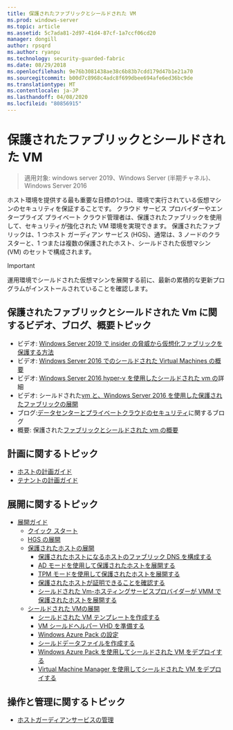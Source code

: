```yaml
---
title: 保護されたファブリックとシールドされた VM
ms.prod: windows-server
ms.topic: article
ms.assetid: 5c7ada81-2d97-41d4-87cf-1a7ccf06cd20
manager: dongill
author: rpsqrd
ms.author: ryanpu
ms.technology: security-guarded-fabric
ms.date: 08/29/2018
ms.openlocfilehash: 9e76b3081438ae38c6b83b7cdd179d47b1e21a70
ms.sourcegitcommit: b00d7c8968c4adc8f699dbee694afe6ed36bc9de
ms.translationtype: MT
ms.contentlocale: ja-JP
ms.lasthandoff: 04/08/2020
ms.locfileid: "80856915"
---
```

# <a name="guarded-fabric-and-shielded-vms"></a>保護されたファブリックとシールドされた VM

>適用対象: windows server 2019、Windows Server (半期チャネル)、Windows Server 2016

ホスト環境を提供する最も重要な目標の1つは、環境で実行されている仮想マシンのセキュリティを保証することです。 クラウド サービス プロバイダーやエンタープライズ プライベート クラウド管理者は、保護されたファブリックを使用して、セキュリティが強化された VM 環境を実現できます。 保護されたファブリックは、1 つホスト ガーディアン サービス (HGS)、通常は、3 ノードのクラスターと、1 つまたは複数の保護されたホスト、シールドされた仮想マシン (VM) のセットで構成されます。

> [!IMPORTANT]
> 運用環境でシールドされた仮想マシンを展開する前に、最新の累積的な更新プログラムがインストールされていることを確認します。

## <a name="videos-blog-and-overview-topic-about-guarded-fabrics-and-shielded-vms"></a>保護されたファブリックとシールドされた Vm に関するビデオ、ブログ、概要トピック

- ビデオ: [Windows Server 2019 で insider の脅威から仮想化ファブリックを保護する方法](https://myignite.techcommunity.microsoft.com/sessions/64690)
- ビデオ: [Windows Server 2016 でのシールドされた Virtual Machines の概要](https://channel9.msdn.com/Shows/Mechanics/Introduction-to-Shielded-Virtual-Machines-in-Windows-Server-2016)
- ビデオ: [Windows Server 2016 hyper-v を使用したシールドされた vm の](https://channel9.msdn.com/events/Ignite/2016/BRK3124)詳細
- ビデオ: シールドされた[vm と、Windows Server 2016 を使用した保護されたファブリックの展開](https://mva.microsoft.com/training-courses/deploying-shielded-vms-and-a-guarded-fabric-with-windows-server-2016-17131?l=WFLef7vUD_4604300474)
- ブログ:[データセンターとプライベートクラウドのセキュリティ](https://blogs.technet.microsoft.com/datacentersecurity/)に関するブログ
- 概要: 保護された[ファブリックとシールドされた vm の概要](Guarded-Fabric-and-Shielded-VMs.md)

## <a name="planning-topics"></a>計画に関するトピック

- [ホストの計画ガイド](guarded-fabric-planning-for-hosters.md)
- [テナントの計画ガイド](guarded-fabric-shielded-vm-planning-for-tenants.md)

## <a name="deployment-topics"></a>展開に関するトピック

- [展開ガイド](guarded-fabric-deploying-hgs-overview.md)
    - [クイック スタート](guarded-fabric-deployment-overview.md)
    - [HGS の展開](guarded-fabric-setting-up-the-host-guardian-service-hgs.md)
    - [保護されたホストの展開](guarded-fabric-configure-hgs-with-authorized-hyper-v-hosts.md)
        - [保護されたホストになるホストのファブリック DNS を構成する](guarded-fabric-configuring-fabric-dns.md)
        - [AD モードを使用して保護されたホストを展開する](guarded-fabric-admin-trusted-attestation-creating-a-security-group.md)
        - [TPM モードを使用して保護されたホストを展開する](guarded-fabric-tpm-trusted-attestation-capturing-hardware.md)
        - [保護されたホストが証明できることを確認する](guarded-fabric-confirm-hosts-can-attest-successfully.md)
        - [シールドされた Vm-ホスティングサービスプロバイダーが VMM で保護されたホストを展開する](https://technet.microsoft.com/system-center-docs/vmm/scenario/guarded-hosts)
    - [シールドされた VMの展開](guarded-fabric-configuration-scenarios-for-shielded-vms-overview.md)
        - [シールドされた VM テンプレートを作成する](guarded-fabric-create-a-shielded-vm-template.md)
        - [VM シールドヘルパー VHD を準備する](guarded-fabric-vm-shielding-helper-vhd.md)
        - [Windows Azure Pack の設定](guarded-fabric-hoster-sets-up-windows-azure-pack.md)
        - [シールドデータファイルを作成する](guarded-fabric-tenant-creates-shielding-data.md)
        - [Windows Azure Pack を使用してシールドされた VM をデプロイする](guarded-fabric-shielded-vm-windows-azure-pack.md)
        - [Virtual Machine Manager を使用してシールドされた VM をデプロイする](guarded-fabric-tenant-deploys-shielded-vm-using-vmm.md)

## <a name="operations-and-management-topic"></a>操作と管理に関するトピック

- [ホストガーディアンサービスの管理](guarded-fabric-manage-hgs.md)
